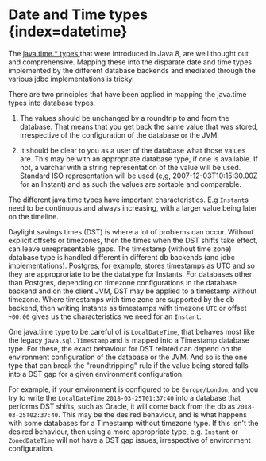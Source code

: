 Date and Time types {index=datetime}
=======
The [java.time.* types ](https://docs.oracle.com/javase/8/docs/api/java/time/package-summary.html) that were introduced in Java 8, are well thought out and comprehensive. Mapping these into the disparate date and time
types implemented by the different database backends and mediated through the various jdbc implementations is tricky.

There are two principles that have been applied in mapping the java.time types into database types.

1. The values should be unchanged by a roundtrip to and from the database.
That means that you get back the same value that was stored, irrespective of the configuration of the
database or the JVM.

2. It should be clear to you as a user of the database what those values are. This may be with an appropriate database type, if one is available. If not, a varchar with a string representation of the value will be used. Standard ISO representation will be used (e,g, 2007-12-03T10:15:30.00Z for an Instant) and as such the values are sortable and comparable.

The different java.time types have important characteristics. E.g `Instant`s need to be continuous and always increasing,
with a larger value being later on the timeline.

Daylight savings times (DST) is where a lot of problems can occur. Without explicit offsets or timezones, then the times when the DST shifts take effect, can leave unrepresentable gaps.
The timestamp (without time zone) database type is handled different in different db backends (and jdbc implementations). Postgres, for example, stores timestamps as UTC and so they are approproriate to be the datatype for Instants. For databases other than Postgres, depending on timezone configurations in the database backend and on the client JVM, DST may be applied
  to a timestamp without timezone.
Where timestamps with time zone are supported by the db backend, then writing Instants as timestamps with timezone
`UTC` or offset `+00:00` gives us the characteristics we need for an `Instant`.


One java.time type to be careful of is `LocalDateTime`, that behaves most like the legacy `java.sql.Timestamp` and is mapped into a Timestamp database type. For these, the exact behaviour for DST related can depend on the environment configuration of the database or the JVM. And so is the one type that can break the "roundtripping" rule if the value being stored falls into a DST gap for a given environment configuration.

For example, if your environment is configured to be `Europe/London`, and you try to write the `LocalDateTime` `2018-03-25T01:37:40` into a database that performs DST shifts, such as Oracle, it will come back from the db as `2018-03-25T02:37:40`. This may be the desired behaviour, and is what happens with some databases for a Timestamp without timezone type. If this isn't the desired behaviour, then using a more appropriate type, e.g. `Instant` or `ZonedDateTime` will not have a DST gap issues, irrespective of environment configuration.

